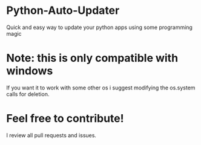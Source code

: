 # Python-Auto-Updater
Quick and easy way to update your python apps using some programming magic

# Note: this is only compatible with windows
If you want it to work with some other os i suggest modifying the os.system calls for deletion.

# Feel free to contribute!
I review all pull requests and issues.
